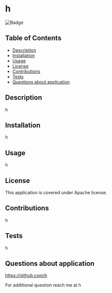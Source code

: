 
  # h

  
  ![Badge](https://img.shields.io/badge/License-Apache-blue)
  

  ## Table of Contents
  - [Description](#description)
  - [Installation](#installation)
  - [Usage](#usage)
  - [License](#license)
  - [Contributions](#contributions)
  - [Tests](#tests)
  - [Questions about application](#questions-about-application)

  ## Description
  h

  ## Installation
  h

  ## Usage
  h

  
  ## License
  This application is covered under Apache license.
  

  ## Contributions
  h

  ## Tests
  h

  ## Questions about application
  https://github.com/h
  
  For additional question reach me at h

